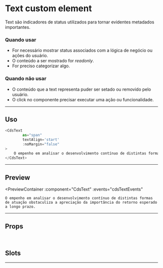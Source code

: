 # Text <Badge type="info">custom element</Badge>

Text são indicadores de status utilizados para tornar evidentes metadados importantes.

### Quando usar

- For necessário mostrar status associados com a lógica de negócio ou ações do usuário.
- O conteúdo a ser mostrado for *readonly*.
- For preciso categorizar algo.

### Quando não usar

- O conteúdo que a text representa puder ser setado ou removido pelo usuário.
- O click no componente precisar executar uma ação ou funcionalidade.

---

## Uso

```js
<CdsText
		as="span"
		textAlign='start'
		:noMargin="false"
>
	O empenho em analisar o desenvolvimento contínuo de distintas formas de atuação obstaculiza a apreciação da importância do retorno esperado a longo prazo.
</CdsText>
```

---

## Preview

<PreviewContainer
	:component="CdsText"
	:events="cdsTextEvents"
>
	O empenho em analisar o desenvolvimento contínuo de distintas formas de atuação obstaculiza a apreciação da importância do retorno esperado a longo prazo.
</DemoContainer>

---

## Props

<APITable
	name="Text"
	section="props"
/>

<br />

## Slots

<APITable
	name="Text"
	section="slots"
/>

---

<script setup>
import { ref } from 'vue';
import CdsText from '@/components/Text.vue';

const cdsTextEvents = [
	'click'
];
</script>
